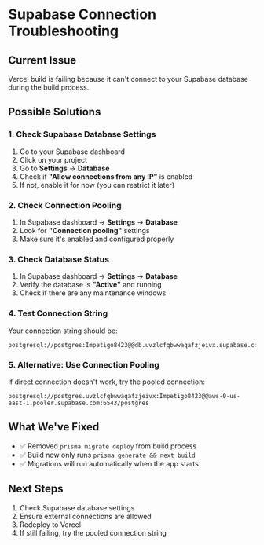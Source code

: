 # Supabase Connection Troubleshooting

## Current Issue
Vercel build is failing because it can't connect to your Supabase database during the build process.

## Possible Solutions

### 1. Check Supabase Database Settings
1. Go to your Supabase dashboard
2. Click on your project
3. Go to **Settings** → **Database**
4. Check if **"Allow connections from any IP"** is enabled
5. If not, enable it for now (you can restrict it later)

### 2. Check Connection Pooling
1. In Supabase dashboard → **Settings** → **Database**
2. Look for **"Connection pooling"** settings
3. Make sure it's enabled and configured properly

### 3. Check Database Status
1. In Supabase dashboard → **Settings** → **Database**
2. Verify the database is **"Active"** and running
3. Check if there are any maintenance windows

### 4. Test Connection String
Your connection string should be:
```
postgresql://postgres:Impetigo8423@@db.uvzlcfqbwwaqafzjeivx.supabase.co:5432/postgres
```

### 5. Alternative: Use Connection Pooling
If direct connection doesn't work, try the pooled connection:
```
postgresql://postgres.uvzlcfqbwwaqafzjeivx:Impetigo8423@@aws-0-us-east-1.pooler.supabase.com:6543/postgres
```

## What We've Fixed
- ✅ Removed `prisma migrate deploy` from build process
- ✅ Build now only runs `prisma generate && next build`
- ✅ Migrations will run automatically when the app starts

## Next Steps
1. Check Supabase database settings
2. Ensure external connections are allowed
3. Redeploy to Vercel
4. If still failing, try the pooled connection string
